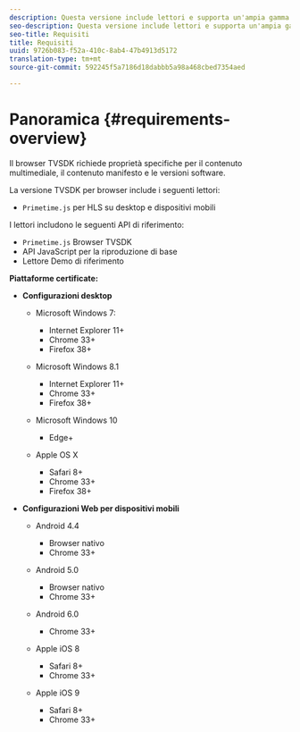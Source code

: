 ```yaml
---
description: Questa versione include lettori e supporta un'ampia gamma di browser.
seo-description: Questa versione include lettori e supporta un'ampia gamma di browser.
seo-title: Requisiti
title: Requisiti
uuid: 9726b083-f52a-410c-8ab4-47b4913d5172
translation-type: tm+mt
source-git-commit: 592245f5a7186d18dabbb5a98a468cbed7354aed

---
```



# Panoramica {#requirements-overview}

Il browser TVSDK richiede proprietà specifiche per il contenuto multimediale, il contenuto manifesto e le versioni software.

La versione TVSDK per browser include i seguenti lettori:

* `Primetime.js` per HLS su desktop e dispositivi mobili

I lettori includono le seguenti API di riferimento:

* `Primetime.js` Browser TVSDK
* API JavaScript per la riproduzione di base
* Lettore Demo di riferimento

**Piattaforme certificate:**

* **Configurazioni desktop**

   * Microsoft Windows 7:

      * Internet Explorer 11+
      * Chrome 33+
      * Firefox 38+
   * Microsoft Windows 8.1

      * Internet Explorer 11+
      * Chrome 33+
      * Firefox 38+
   * Microsoft Windows 10

      * Edge+
   * Apple OS X

      * Safari 8+
      * Chrome 33+
      * Firefox 38+




* **Configurazioni Web per dispositivi mobili**

   * Android 4.4

      * Browser nativo
      * Chrome 33+
   * Android 5.0

      * Browser nativo
      * Chrome 33+
   * Android 6.0

      * Chrome 33+
   * Apple iOS 8

      * Safari 8+
      * Chrome 33+
   * Apple iOS 9

      * Safari 8+
      * Chrome 33+